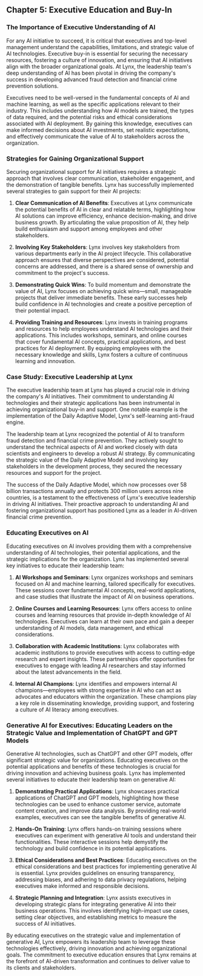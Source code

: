 ## Chapter 5: Executive Education and Buy-In

### The Importance of Executive Understanding of AI

For any AI initiative to succeed, it is critical that executives and top-level management understand the capabilities, limitations, and strategic value of AI technologies. Executive buy-in is essential for securing the necessary resources, fostering a culture of innovation, and ensuring that AI initiatives align with the broader organizational goals. At Lynx, the leadership team's deep understanding of AI has been pivotal in driving the company's success in developing advanced fraud detection and financial crime prevention solutions.

Executives need to be well-versed in the fundamental concepts of AI and machine learning, as well as the specific applications relevant to their industry. This includes understanding how AI models are trained, the types of data required, and the potential risks and ethical considerations associated with AI deployment. By gaining this knowledge, executives can make informed decisions about AI investments, set realistic expectations, and effectively communicate the value of AI to stakeholders across the organization.

### Strategies for Gaining Organizational Support

Securing organizational support for AI initiatives requires a strategic approach that involves clear communication, stakeholder engagement, and the demonstration of tangible benefits. Lynx has successfully implemented several strategies to gain support for their AI projects:

1. **Clear Communication of AI Benefits**: Executives at Lynx communicate the potential benefits of AI in clear and relatable terms, highlighting how AI solutions can improve efficiency, enhance decision-making, and drive business growth. By articulating the value proposition of AI, they help build enthusiasm and support among employees and other stakeholders.

2. **Involving Key Stakeholders**: Lynx involves key stakeholders from various departments early in the AI project lifecycle. This collaborative approach ensures that diverse perspectives are considered, potential concerns are addressed, and there is a shared sense of ownership and commitment to the project's success.

3. **Demonstrating Quick Wins**: To build momentum and demonstrate the value of AI, Lynx focuses on achieving quick wins—small, manageable projects that deliver immediate benefits. These early successes help build confidence in AI technologies and create a positive perception of their potential impact.

4. **Providing Training and Resources**: Lynx invests in training programs and resources to help employees understand AI technologies and their applications. This includes workshops, seminars, and online courses that cover fundamental AI concepts, practical applications, and best practices for AI deployment. By equipping employees with the necessary knowledge and skills, Lynx fosters a culture of continuous learning and innovation.

### Case Study: Executive Leadership at Lynx

The executive leadership team at Lynx has played a crucial role in driving the company's AI initiatives. Their commitment to understanding AI technologies and their strategic applications has been instrumental in achieving organizational buy-in and support. One notable example is the implementation of the Daily Adaptive Model, Lynx's self-learning anti-fraud engine.

The leadership team at Lynx recognized the potential of AI to transform fraud detection and financial crime prevention. They actively sought to understand the technical aspects of AI and worked closely with data scientists and engineers to develop a robust AI strategy. By communicating the strategic value of the Daily Adaptive Model and involving key stakeholders in the development process, they secured the necessary resources and support for the project.

The success of the Daily Adaptive Model, which now processes over 58 billion transactions annually and protects 300 million users across nine countries, is a testament to the effectiveness of Lynx's executive leadership in driving AI initiatives. Their proactive approach to understanding AI and fostering organizational support has positioned Lynx as a leader in AI-driven financial crime prevention.

### Educating Executives on AI

Educating executives on AI involves providing them with a comprehensive understanding of AI technologies, their potential applications, and the strategic implications for the organization. Lynx has implemented several key initiatives to educate their leadership team:

1. **AI Workshops and Seminars**: Lynx organizes workshops and seminars focused on AI and machine learning, tailored specifically for executives. These sessions cover fundamental AI concepts, real-world applications, and case studies that illustrate the impact of AI on business operations.

2. **Online Courses and Learning Resources**: Lynx offers access to online courses and learning resources that provide in-depth knowledge of AI technologies. Executives can learn at their own pace and gain a deeper understanding of AI models, data management, and ethical considerations.

3. **Collaboration with Academic Institutions**: Lynx collaborates with academic institutions to provide executives with access to cutting-edge research and expert insights. These partnerships offer opportunities for executives to engage with leading AI researchers and stay informed about the latest advancements in the field.

4. **Internal AI Champions**: Lynx identifies and empowers internal AI champions—employees with strong expertise in AI who can act as advocates and educators within the organization. These champions play a key role in disseminating knowledge, providing support, and fostering a culture of AI literacy among executives.

### Generative AI for Executives: Educating Leaders on the Strategic Value and Implementation of ChatGPT and GPT Models

Generative AI technologies, such as ChatGPT and other GPT models, offer significant strategic value for organizations. Educating executives on the potential applications and benefits of these technologies is crucial for driving innovation and achieving business goals. Lynx has implemented several initiatives to educate their leadership team on generative AI:

1. **Demonstrating Practical Applications**: Lynx showcases practical applications of ChatGPT and GPT models, highlighting how these technologies can be used to enhance customer service, automate content creation, and improve data analysis. By providing real-world examples, executives can see the tangible benefits of generative AI.

2. **Hands-On Training**: Lynx offers hands-on training sessions where executives can experiment with generative AI tools and understand their functionalities. These interactive sessions help demystify the technology and build confidence in its potential applications.

3. **Ethical Considerations and Best Practices**: Educating executives on the ethical considerations and best practices for implementing generative AI is essential. Lynx provides guidelines on ensuring transparency, addressing biases, and adhering to data privacy regulations, helping executives make informed and responsible decisions.

4. **Strategic Planning and Integration**: Lynx assists executives in developing strategic plans for integrating generative AI into their business operations. This involves identifying high-impact use cases, setting clear objectives, and establishing metrics to measure the success of AI initiatives.

By educating executives on the strategic value and implementation of generative AI, Lynx empowers its leadership team to leverage these technologies effectively, driving innovation and achieving organizational goals. The commitment to executive education ensures that Lynx remains at the forefront of AI-driven transformation and continues to deliver value to its clients and stakeholders.
